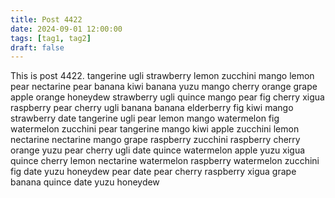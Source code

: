 ```yaml
---
title: Post 4422
date: 2024-09-01 12:00:00
tags: [tag1, tag2]
draft: false
---
```

This is post 4422.
tangerine
ugli
strawberry
lemon
zucchini
mango
lemon
pear
nectarine
pear
banana
kiwi
banana
yuzu
mango
cherry
orange
grape
apple
orange
honeydew
strawberry
ugli
quince
mango
pear
fig
cherry
xigua
raspberry
pear
cherry
ugli
banana
banana
elderberry
fig
kiwi
mango
strawberry
date
tangerine
ugli
pear
lemon
mango
watermelon
fig
watermelon
zucchini
pear
tangerine
mango
kiwi
apple
zucchini
lemon
nectarine
nectarine
mango
grape
raspberry
zucchini
raspberry
cherry
orange
yuzu
pear
cherry
ugli
date
quince
watermelon
apple
yuzu
xigua
quince
cherry
lemon
nectarine
watermelon
raspberry
watermelon
zucchini
fig
date
yuzu
honeydew
pear
date
pear
cherry
raspberry
xigua
grape
banana
quince
date
yuzu
honeydew

